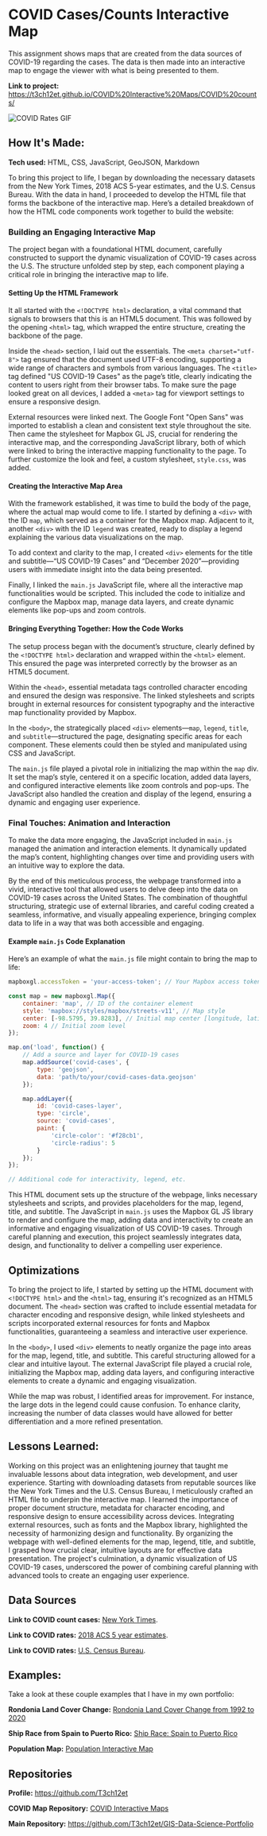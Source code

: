 # COVID Cases/Counts Interactive Map
This assignment shows maps that are created from the data sources of COVID-19 regarding the cases. The data is then made into an interactive map to engage the viewer with what is being presented to them.

**Link to project:** https://t3ch12et.github.io/COVID%20Interactive%20Maps/COVID%20counts/

<img src="./COVID Cases Interactive Map.gif" img alt = "COVID Rates GIF"/>

## How It's Made:

**Tech used:** HTML, CSS, JavaScript, GeoJSON, Markdown

To bring this project to life, I began by downloading the necessary datasets from the New York Times, 2018 ACS 5-year estimates, and the U.S. Census Bureau. With the data in hand, I proceeded to develop the HTML file that forms the backbone of the interactive map. Here’s a detailed breakdown of how the HTML code components work together to build the website:

### Building an Engaging Interactive Map

The project began with a foundational HTML document, carefully constructed to support the dynamic visualization of COVID-19 cases across the U.S. The structure unfolded step by step, each component playing a critical role in bringing the interactive map to life.

#### Setting Up the HTML Framework

It all started with the `<!DOCTYPE html>` declaration, a vital command that signals to browsers that this is an HTML5 document. This was followed by the opening `<html>` tag, which wrapped the entire structure, creating the backbone of the page.

Inside the `<head>` section, I laid out the essentials. The `<meta charset="utf-8">` tag ensured that the document used UTF-8 encoding, supporting a wide range of characters and symbols from various languages. The `<title>` tag defined "US COVID-19 Cases" as the page’s title, clearly indicating the content to users right from their browser tabs. To make sure the page looked great on all devices, I added a `<meta>` tag for viewport settings to ensure a responsive design.

External resources were linked next. The Google Font "Open Sans" was imported to establish a clean and consistent text style throughout the site. Then came the stylesheet for Mapbox GL JS, crucial for rendering the interactive map, and the corresponding JavaScript library, both of which were linked to bring the interactive mapping functionality to the page. To further customize the look and feel, a custom stylesheet, `style.css`, was added.

#### Creating the Interactive Map Area

With the framework established, it was time to build the body of the page, where the actual map would come to life. I started by defining a `<div>` with the ID `map`, which served as a container for the Mapbox map. Adjacent to it, another `<div>` with the ID `legend` was created, ready to display a legend explaining the various data visualizations on the map.

To add context and clarity to the map, I created `<div>` elements for the title and subtitle—“US COVID-19 Cases” and “December 2020”—providing users with immediate insight into the data being presented.

Finally, I linked the `main.js` JavaScript file, where all the interactive map functionalities would be scripted. This included the code to initialize and configure the Mapbox map, manage data layers, and create dynamic elements like pop-ups and zoom controls.

#### Bringing Everything Together: How the Code Works

The setup process began with the document’s structure, clearly defined by the `<!DOCTYPE html>` declaration and wrapped within the `<html>` element. This ensured the page was interpreted correctly by the browser as an HTML5 document.

Within the `<head>`, essential metadata tags controlled character encoding and ensured the design was responsive. The linked stylesheets and scripts brought in external resources for consistent typography and the interactive map functionality provided by Mapbox.

In the `<body>`, the strategically placed `<div>` elements—`map`, `legend`, `title`, and `subtitle`—structured the page, designating specific areas for each component. These elements could then be styled and manipulated using CSS and JavaScript.

The `main.js` file played a pivotal role in initializing the map within the `map` div. It set the map’s style, centered it on a specific location, added data layers, and configured interactive elements like zoom controls and pop-ups. The JavaScript also handled the creation and display of the legend, ensuring a dynamic and engaging user experience.

### Final Touches: Animation and Interaction

To make the data more engaging, the JavaScript included in `main.js` managed the animation and interaction elements. It dynamically updated the map’s content, highlighting changes over time and providing users with an intuitive way to explore the data.

By the end of this meticulous process, the webpage transformed into a vivid, interactive tool that allowed users to delve deep into the data on COVID-19 cases across the United States. The combination of thoughtful structuring, strategic use of external libraries, and careful coding created a seamless, informative, and visually appealing experience, bringing complex data to life in a way that was both accessible and engaging.

#### Example `main.js` Code Explanation

Here’s an example of what the `main.js` file might contain to bring the map to life:

```javascript
mapboxgl.accessToken = 'your-access-token'; // Your Mapbox access token

const map = new mapboxgl.Map({
    container: 'map', // ID of the container element
    style: 'mapbox://styles/mapbox/streets-v11', // Map style
    center: [-98.5795, 39.8283], // Initial map center [longitude, latitude]
    zoom: 4 // Initial zoom level
});

map.on('load', function() {
    // Add a source and layer for COVID-19 cases
    map.addSource('covid-cases', {
        type: 'geojson',
        data: 'path/to/your/covid-cases-data.geojson'
    });

    map.addLayer({
        id: 'covid-cases-layer',
        type: 'circle',
        source: 'covid-cases',
        paint: {
            'circle-color': '#f28cb1',
            'circle-radius': 5
        }
    });
});

// Additional code for interactivity, legend, etc.
```
This HTML document sets up the structure of the webpage, links necessary stylesheets and scripts, and provides placeholders for the map, legend, title, and subtitle. The JavaScript in `main.js` uses the Mapbox GL JS library to render and configure the map, adding data and interactivity to create an informative and engaging visualization of US COVID-19 cases. Through careful planning and execution, this project seamlessly integrates data, design, and functionality to deliver a compelling user experience.

## Optimizations

To bring the project to life, I started by setting up the HTML document with `<!DOCTYPE html>` and the `<html>` tag, ensuring it's recognized as an HTML5 document. The `<head>` section was crafted to include essential metadata for character encoding and responsive design, while linked stylesheets and scripts incorporated external resources for fonts and Mapbox functionalities, guaranteeing a seamless and interactive user experience.

In the `<body>`, I used `<div>` elements to neatly organize the page into areas for the map, legend, title, and subtitle. This careful structuring allowed for a clear and intuitive layout. The external JavaScript file played a crucial role, initializing the Mapbox map, adding data layers, and configuring interactive elements to create a dynamic and engaging visualization.

While the map was robust, I identified areas for improvement. For instance, the large dots in the legend could cause confusion. To enhance clarity, increasing the number of data classes would have allowed for better differentiation and a more refined presentation.

## Lessons Learned:

Working on this project was an enlightening journey that taught me invaluable lessons about data integration, web development, and user experience. Starting with downloading datasets from reputable sources like the New York Times and the U.S. Census Bureau, I meticulously crafted an HTML file to underpin the interactive map. I learned the importance of proper document structure, metadata for character encoding, and responsive design to ensure accessibility across devices. Integrating external resources, such as fonts and the Mapbox library, highlighted the necessity of harmonizing design and functionality. By organizing the webpage with well-defined elements for the map, legend, title, and subtitle, I grasped how crucial clear, intuitive layouts are for effective data presentation. The project's culmination, a dynamic visualization of US COVID-19 cases, underscored the power of combining careful planning with advanced tools to create an engaging user experience.

## Data Sources
**Link to COVID count cases:** [New York Times](https://github.com/nytimes/covid-19-data/blob/43d32dde2f87bd4dafbb7d23f5d9e878124018b8/live/us-counties.csv).

**Link to COVID rates:** [2018 ACS 5 year estimates](https://data.census.gov/cedsci/table?g=0100000US%24050000&d=ACS%205-Year%20Estimates%20Data%20Profiles&tid=ACSDP5Y2018.DP05&hidePreview=true).

**Link to COVID rates:** [U.S. Census Bureau](https://www.census.gov/geographies/mapping-files/time-series/geo/carto-boundary-file.html).

## Examples:
Take a look at these couple examples that I have in my own portfolio:

**Rondonia Land Cover Change:** [Rondonia Land Cover Change from 1992 to 2020](https://github.com/T3ch12et/GIS-Data-Science-Portfolio/tree/main/ESRI-MOOC-GIS-for-Climate-Action/Rondonia-Land-Cover-Change)

**Ship Race from Spain to Puerto Rico:** [Ship Race: Spain to Puerto Rico](https://github.com/T3ch12et/GIS-Data-Science-Portfolio/tree/main/ESRI-MOOC-Cartography/Ship-Race-Spain-to-Puerto-Rico-1770)

**Population Map:** [Population Interactive Map](https://github.com/T3ch12et/GIS-Data-Science-Portfolio/tree/main/Population-Interactive-Map)

## Repositories
**Profile:** https://github.com/T3ch12et

**COVID Map Repository:** [COVID Interactive Maps](https://github.com/T3ch12et/GIS-Data-Science-Portfolio/tree/main/COVID-Interactive-Maps)

**Main Repository:** https://github.com/T3ch12et/GIS-Data-Science-Portfolio
